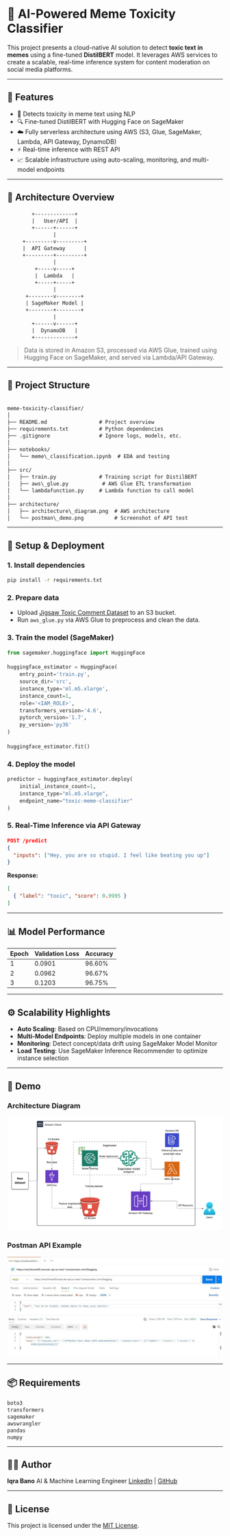 # 🧠 AI-Powered Meme Toxicity Classifier

This project presents a cloud-native AI solution to detect **toxic text in memes** using a fine-tuned **DistilBERT** model. It leverages AWS services to create a scalable, real-time inference system for content moderation on social media platforms.

---

## 🚀 Features

- 💬 Detects toxicity in meme text using NLP
- 🔍 Fine-tuned DistilBERT with Hugging Face on SageMaker
- ☁️ Fully serverless architecture using AWS (S3, Glue, SageMaker, Lambda, API Gateway, DynamoDB)
- ⚡ Real-time inference with REST API
- 📈 Scalable infrastructure using auto-scaling, monitoring, and multi-model endpoints

---

## 🧱 Architecture Overview

            +-------------+
            |   User/API  |
            +------+------+
                   |
         +---------v---------+
         |  API Gateway      |
         +---------+---------+
                   |
             +-----v-----+
             |  Lambda   |
             +-----+-----+
                   |
          +--------v--------+
          | SageMaker Model |
          +--------+--------+
                   |
            +------v------+
            |  DynamoDB   |
            +-------------+

> Data is stored in Amazon S3, processed via AWS Glue, trained using Hugging Face on SageMaker, and served via Lambda/API Gateway.

---

## 📂 Project Structure

```

meme-toxicity-classifier/
│
├── README.md                 # Project overview
├── requirements.txt          # Python dependencies
├── .gitignore                # Ignore logs, models, etc.
│
├── notebooks/
│   └── meme\_classification.ipynb  # EDA and testing
│
├── src/
│   ├── train.py              # Training script for DistilBERT
│   ├── aws\_glue.py           # AWS Glue ETL transformation
│   └── lambdafunction.py     # Lambda function to call model
│
├── architecture/
│   ├── architecture\_diagram.png  # AWS architecture
│   └── postman\_demo.png          # Screenshot of API test

````

---

## 🔧 Setup & Deployment

### 1. Install dependencies

```bash
pip install -r requirements.txt
````

### 2. Prepare data

* Upload [Jigsaw Toxic Comment Dataset](https://www.kaggle.com/c/jigsaw-toxic-comment-classification-challenge) to an S3 bucket.
* Run `aws_glue.py` via AWS Glue to preprocess and clean the data.

### 3. Train the model (SageMaker)

```python
from sagemaker.huggingface import HuggingFace

huggingface_estimator = HuggingFace(
    entry_point='train.py',
    source_dir='src',
    instance_type='ml.m5.xlarge',
    instance_count=1,
    role='<IAM_ROLE>',
    transformers_version='4.6',
    pytorch_version='1.7',
    py_version='py36'
)

huggingface_estimator.fit()
```

### 4. Deploy the model

```python
predictor = huggingface_estimator.deploy(
    initial_instance_count=1,
    instance_type="ml.m5.xlarge",
    endpoint_name="toxic-meme-classifier"
)
```

### 5. Real-Time Inference via API Gateway

```json
POST /predict
{
  "inputs": ["Hey, you are so stupid. I feel like beating you up"]
}
```

**Response:**

```json
[
  { "label": "toxic", "score": 0.9995 }
]
```

---

## 📊 Model Performance

| Epoch | Validation Loss | Accuracy |
| ----- | --------------- | -------- |
| 1     | 0.0901          | 96.60%   |
| 2     | 0.0962          | 96.67%   |
| 3     | 0.1203          | 96.75%   |

---

## ⚙️ Scalability Highlights

* **Auto Scaling**: Based on CPU/memory/invocations
* **Multi-Model Endpoints**: Deploy multiple models in one container
* **Monitoring**: Detect concept/data drift using SageMaker Model Monitor
* **Load Testing**: Use SageMaker Inference Recommender to optimize instance selection

---

## 📸 Demo

### Architecture Diagram

![Architecture](architecture/architecture_diagram.png)

### Postman API Example

![Postman Demo](architecture/postman_demo.png)

---

## 📦 Requirements

```
boto3
transformers
sagemaker
awswrangler
pandas
numpy
```

---

## 👩‍💻 Author

**Iqra Bano**
AI & Machine Learning Engineer
[LinkedIn](https://www.linkedin.com/in/iqra-bano/) | [GitHub](https://github.com/iqra-1)

---

## 📄 License

This project is licensed under the [MIT License](LICENSE).

